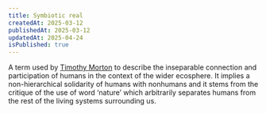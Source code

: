 ```yaml
---
title: Symbiotic real
createdAt: 2025-03-12
publishedAt: 2025-03-12
updatedAt: 2025-04-24
isPublished: true
---
```


A term used by [Timothy Morton](https://www.wikiwand.com/en/Timothy_Morton) to describe the inseparable connection and participation of humans in the context of the wider ecosphere. It implies a non-hierarchical solidarity of humans with nonhumans and it stems from the critique of the use of word ‘nature’ which arbitrarily separates humans from the rest of the living systems surrounding us.
